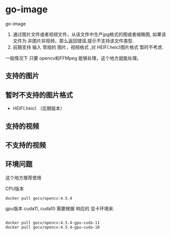 # go-image

go-image

1. 通过图片文件或者视频文件，从该文件中生产jpg格式的图或者缩略图, 如果该文件为 非图片非视频，那么返回错误,提示不支持该文件类型.
2. 前期支持 输入 常规的 图片，视频格式 ,对 HEIF(.heic)图片格式 暂时不考虑.




一般情况下 只要 opencv和FFMpeg 能够处理，这个地方就能处理。 
## 支持的图片


## 暂时不支持的图片格式 

* HEIF(.heic)  （后期版本）


## 支持的视频

## 不支持的视频



## 环境问题

这个地方推荐使用

CPU版本

```text
docker pull gocv/opencv:4.5.4

```



gpu版本 cuda11, cuda10 需要根据 响应的 显卡环境来.
```text

docker pull gocv/opencv:4.5.4-gpu-cuda-11
docker pull gocv/opencv:4.5.4-gpu-cuda-10

```




